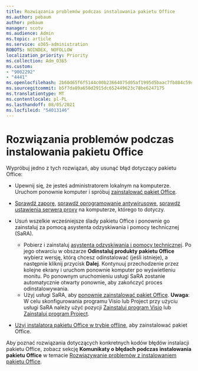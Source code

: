 ```yaml
---
title: Rozwiązania problemów podczas instalowania pakietu Office
ms.author: pebaum
author: pebaum
manager: scotv
ms.audience: Admin
ms.topic: article
ms.service: o365-administration
ROBOTS: NOINDEX, NOFOLLOW
localization_priority: Priority
ms.collection: Adm_O365
ms.custom:
- "9002292"
- "4441"
ms.openlocfilehash: 2b60d65f6f5144c00b23664075d05af1995d5baac7fb884c59cbe82efca3d198
ms.sourcegitcommit: b5f7da89a650d2915dc652449623c78be6247175
ms.translationtype: MT
ms.contentlocale: pl-PL
ms.lasthandoff: 08/05/2021
ms.locfileid: "54013146"
---
```

# <a name="solutions-for-issues-when-installing-office"></a>Rozwiązania problemów podczas instalowania pakietu Office

Wypróbuj jedno z tych rozwiązań, aby usunąć błąd dotyczący pakietu Office:

- Upewnij się, że jesteś administratorem lokalnym na komputerze. Uruchom ponownie komputer i spróbuj [zainstalować pakiet Office](https://portal.office.com/OLS/MySoftware.aspx).

- [Sprawdź zaporę](https://support.office.com/article/unlicensed-product-and-activation-errors-in-office-0d23d3c0-c19c-4b2f-9845-5344fedc4380#bkmk_checkfirewall), [sprawdź oprogramowanie antywirusowe](https://support.office.com/article/unlicensed-product-and-activation-errors-in-office-0d23d3c0-c19c-4b2f-9845-5344fedc4380#bkmk_checkav), [sprawdź ustawienia serwera proxy](https://support.office.com/article/unlicensed-product-and-activation-errors-in-office-0d23d3c0-c19c-4b2f-9845-5344fedc4380#bkmk_checkproxy) na komputerze, którego to dotyczy.

- Usuń wszelkie wcześniejsze ślady pakietu Office i ponownie go zainstaluj za pomocą asystenta odzyskiwania i pomocy technicznej (SaRA). 

    - Pobierz i zainstaluj [asystenta odzyskiwania i pomocy technicznej](https://aka.ms/SARA-OfficeUninstall-Alchemy). Po jego otwarciu w obszarze **Odinstaluj produkty pakietu Office** wybierz wersję, którą chcesz odinstalować (jeśli istnieje), a następnie kliknij przycisk **Dalej**. Kontynuuj przechodzenie przez kolejne ekrany i uruchom ponownie komputer po wyświetleniu monitu. Po ponownym uruchomieniu usługi SaRA zostanie automatycznie otwarty ponownie, aby zakończyć proces odinstalowywania.
    - Użyj usługi SaRA, aby [ponownie zainstalować pakiet Office](https://aka.ms/sara-officeinstall). **Uwaga**: W celu skonfigurowania programu Visio lub Project przy użyciu usługi SaRA należy użyć pozycji [Zainstaluj program Visio](https://aka.ms/SaRA-VisioSetupScenario) lub [Zainstaluj program Project](https://aka.ms/SaRA-ProjectSetupScenario).  

- [Użyj instalatora pakietu Office w trybie offline](https://support.office.com/article/f0a85fe7-118f-41cb-a791-d59cef96ad1c?wt.mc_id=Alchemy_ClientDIA), aby zainstalować pakiet Office.

Aby poznać rozwiązania dotyczących konkretnych kodów błędów instalacji pakietu Office, zobacz sekcję **Komunikaty o błędach podczas instalowania pakietu Office** w temacie [Rozwiązywanie problemów z instalowaniem pakietu Office](https://support.office.com/article/35ff2def-e0b2-4dac-9784-4cf212c1f6c2#BKMK_ErrorMessages).

